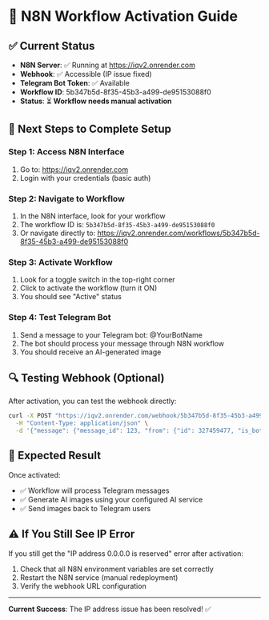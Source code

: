 # 🔧 N8N Workflow Activation Guide

## ✅ Current Status
- **N8N Server**: ✅ Running at https://iqv2.onrender.com
- **Webhook**: ✅ Accessible (IP issue fixed)
- **Telegram Bot Token**: ✅ Available
- **Workflow ID**: 5b347b5d-8f35-45b3-a499-de95153088f0
- **Status**: ⏳ **Workflow needs manual activation**

## 🎯 Next Steps to Complete Setup

### Step 1: Access N8N Interface
1. Go to: https://iqv2.onrender.com
2. Login with your credentials (basic auth)

### Step 2: Navigate to Workflow
1. In the N8N interface, look for your workflow
2. The workflow ID is: `5b347b5d-8f35-45b3-a499-de95153088f0`
3. Or navigate directly to: https://iqv2.onrender.com/workflows/5b347b5d-8f35-45b3-a499-de95153088f0

### Step 3: Activate Workflow
1. Look for a toggle switch in the top-right corner
2. Click to activate the workflow (turn it ON)
3. You should see "Active" status

### Step 4: Test Telegram Bot
1. Send a message to your Telegram bot: @YourBotName
2. The bot should process your message through N8N workflow
3. You should receive an AI-generated image

## 🔍 Testing Webhook (Optional)
After activation, you can test the webhook directly:

```bash
curl -X POST "https://iqv2.onrender.com/webhook/5b347b5d-8f35-45b3-a499-de95153088f0/webhook" \
  -H "Content-Type: application/json" \
  -d '{"message": {"message_id": 123, "from": {"id": 327459477, "is_bot": false}, "chat": {"id": 327459477, "type": "private"}, "text": "generate image"}}'
```

## 🎉 Expected Result
Once activated:
- ✅ Workflow will process Telegram messages
- ✅ Generate AI images using your configured AI service
- ✅ Send images back to Telegram users

## ⚠️ If You Still See IP Error
If you still get the "IP address 0.0.0.0 is reserved" error after activation:
1. Check that all N8N environment variables are set correctly
2. Restart the N8N service (manual redeployment)
3. Verify the webhook URL configuration

---
**Current Success**: The IP address issue has been resolved! ✅